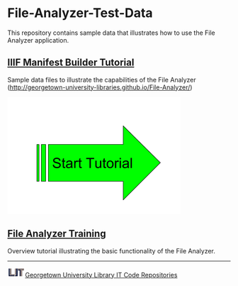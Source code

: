 # File-Analyzer-Test-Data

This repository contains sample data that illustrates how to use the File Analyzer application.

## [IIIF Manifest Builder Tutorial](iiif/README.md)

Sample data files to illustrate the capabilities of the File Analyzer (http://georgetown-university-libraries.github.io/File-Analyzer/)

[![Start Tutorial](StartTutorial.png)](https://Georgetown-University-Libraries.github.io/File-Analyzer-Test-Data/iiif)


## [File Analyzer Training](https://github.com/Georgetown-University-Libraries/File-Analyzer/wiki/File-Analyzer-Training-Code4Lib-2015#try-it-yourself)

Overview tutorial illustrating the basic functionality of the File Analyzer.

***
[![Georgetown University Library IT Code Repositories](https://raw.githubusercontent.com/Georgetown-University-Libraries/georgetown-university-libraries.github.io/master/LIT-logo-small.png)Georgetown University Library IT Code Repositories](http://georgetown-university-libraries.github.io/)
